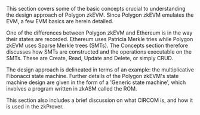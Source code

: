 This section covers some of the basic concepts crucial to understanding the design approach of Polygon zkEVM. Since Polygon zkEVM emulates the EVM, a few EVM basics are herein detailed.

One of the differences between Polygon zkEVM and Ethereum is in the way their states are recorded. Ethereum uses Patricia Merkle tries while Polygon zkEVM uses Sparse Merkle trees (SMTs). The Concepts section therefore discusses how SMTs are constructed and the operations executable on the SMTs. These are Create, Read, Update and Delete, or simply CRUD.

The design approach is delineated in terms of an example: the multiplicative Fibonacci state machine. Further details of the Polygon zkEVM's state machine design are given in the form of a 'Generic state machine', which involves a program written in zkASM called the ROM.

This section also includes a brief discussion on what CIRCOM is, and how it is used in the zkProver.